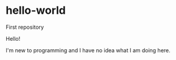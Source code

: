 # hello-world
First repository

Hello!

I'm new to programming and I have no idea what I am doing here.
